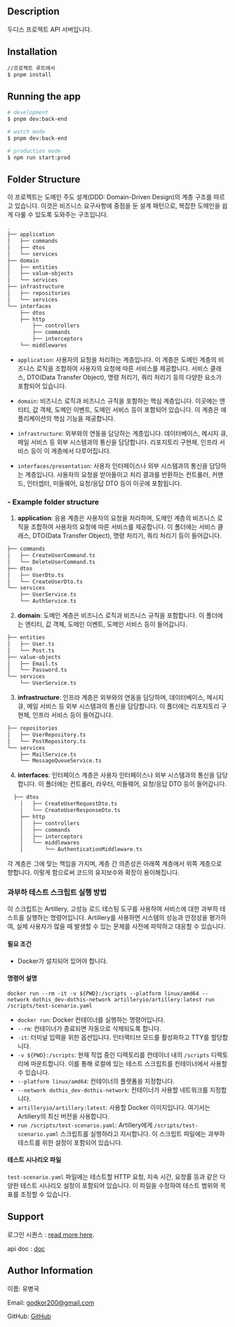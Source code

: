 ## Description

두디스 프로젝트 API 서버입니다.

## Installation

```bash
//프로젝트 루트에서
$ pnpm install
```

## Running the app

```bash
# development
$ pnpm dev:back-end

# watch mode
$ pnpm dev:back-end

# production mode
$ npm run start:prod
```



## Folder Structure 

이 프로젝트는 도메인 주도 설계(DDD: Domain-Driven Design)의 계층 구조를 따르고 있습니다. 이것은 비즈니스 요구사항에 중점을 둔 설계 패턴으로, 복잡한 도메인을 쉽게 다룰 수 있도록 도와주는 구조입니다.

```bash
.
├── application
│   ├── commands
│   ├── dtos
│   └── services
├── domain
│   ├── entities
│   ├── value-objects
│   └── services
├── infrastructure
│   ├── repositories
│   └── services
└── interfaces
    ├── dtos
    ├── http
        ├── controllers
        ├── commands
        ├── interceptors
    └── middlewares


```

- `application`: 사용자의 요청을 처리하는 계층입니다. 이 계층은 도메인 계층의 비즈니스 로직을 조합하여 사용자의 요청에 따른 서비스를 제공합니다. 서비스 클래스, DTO(Data Transfer Object), 명령 처리기, 쿼리 처리기 등의 다양한 요소가 포함되어 있습니다.

- `domain`: 비즈니스 로직과 비즈니스 규칙을 포함하는 핵심 계층입니다. 이곳에는 엔티티, 값 객체, 도메인 이벤트, 도메인 서비스 등이 포함되어 있습니다. 이 계층은 애플리케이션의 핵심 기능을 제공합니다.

- `infrastructure`: 외부와의 연동을 담당하는 계층입니다. 데이터베이스, 메시지 큐, 메일 서비스 등 외부 시스템과의 통신을 담당합니다. 리포지토리 구현체, 인프라 서비스 등이 이 계층에서 다루어집니다.

- `interfaces/presentation`: 사용자 인터페이스나 외부 시스템과의 통신을 담당하는 계층입니다. 사용자의 요청을 받아들이고 처리 결과를 반환하는 컨트롤러, 커맨드, 인터셉터, 미들웨어, 요청/응답 DTO 등이 이곳에 포함됩니다.

### - Example folder structure

1. **application**: 응용 계층은 사용자의 요청을 처리하며, 도메인 계층의 비즈니스 로직을 조합하여 사용자의 요청에 따른 서비스를 제공합니다. 이 폴더에는 서비스 클래스, DTO(Data Transfer Object), 명령 처리기, 쿼리 처리기 등이 들어갑니다.

```bash
├── commands
│   ├── CreateUserCommand.ts
│   └── DeleteUserCommand.ts
├── dtos
│   ├── UserDto.ts
│   └── CreateUserDto.ts
└── services
    ├── UserService.ts
    └── AuthService.ts
```

2. **domain**: 도메인 계층은 비즈니스 로직과 비즈니스 규칙을 포함합니다. 이 폴더에는 엔티티, 값 객체, 도메인 이벤트, 도메인 서비스 등이 들어갑니다.

```bash
├── entities
│   ├── User.ts
│   └── Post.ts
├── value-objects
│   ├── Email.ts
│   └── Password.ts
└── services
    └── UserService.ts
```

3. **infrastructure**: 인프라 계층은 외부와의 연동을 담당하며, 데이터베이스, 메시지 큐, 메일 서비스 등 외부 시스템과의 통신을 담당합니다. 이 폴더에는 리포지토리 구현체, 인프라 서비스 등이 들어갑니다.

```bash
├── repositories
│   ├── UserRepository.ts
│   └── PostRepository.ts
└── services
    ├── MailService.ts
    └── MessageQueueService.ts
```

4. **interfaces**: 인터페이스 계층은 사용자 인터페이스나 외부 시스템과의 통신을 담당합니다. 이 폴더에는 컨트롤러, 라우터, 미들웨어, 요청/응답 DTO 등이 들어갑니다.

```bash
  ├── dtos
    │   ├── CreateUserRequestDto.ts
    │   └── CreateUserResponseDto.ts
    ├── http
    │   ├── controllers
    │   ├── commands
    │   ├── interceptors
    │   └── middlewares
    │       └── AuthenticationMiddleware.ts
```

각 계층은 그에 맞는 책임을 가지며, 계층 간 의존성은 아래쪽 계층에서 위쪽 계층으로 향합니다. 이렇게 함으로써 코드의 유지보수와 확장이 용이해집니다.



### 과부하 테스트 스크립트 실행 방법

이 스크립트는 Artillery, 고성능 로드 테스팅 도구를 사용하여 서비스에 대한 과부하 테스트를 실행하는 명령어입니다. Artillery를 사용하면 시스템의 성능과 안정성을 평가하여, 실제 사용자가 많을 때 발생할 수 있는 문제를 사전에 파악하고 대응할 수 있습니다.

#### 필요 조건

- Docker가 설치되어 있어야 합니다. 

#### 명령어 설명

```
docker run --rm -it -v ${PWD}:/scripts --platform linux/amd64 --network dothis_dev-dothis-network artilleryio/artillery:latest run /scripts/test-scenario.yaml
```

- `docker run`: Docker 컨테이너를 실행하는 명령어입니다.
- `--rm`: 컨테이너가 종료되면 자동으로 삭제되도록 합니다.
- `-it`: 터미널 입력을 위한 옵션입니다. 인터랙티브 모드를 활성화하고 TTY를 할당합니다.
- `-v ${PWD}:/scripts`: 현재 작업 중인 디렉토리를 컨테이너 내의 `/scripts` 디렉토리에 마운트합니다. 이를 통해 로컬에 있는 테스트 스크립트를 컨테이너에서 사용할 수 있습니다.
- `--platform linux/amd64`: 컨테이너의 플랫폼을 지정합니다.
- `--network dothis_dev-dothis-network`: 컨테이너가 사용할 네트워크를 지정합니다.
- `artilleryio/artillery:latest`: 사용할 Docker 이미지입니다. 여기서는 Artillery의 최신 버전을 사용합니다.
- `run /scripts/test-scenario.yaml`: Artillery에게 `/scripts/test-scenario.yaml` 스크립트를 실행하라고 지시합니다. 이 스크립트 파일에는 과부하 테스트를 위한 설정이 포함되어 있습니다.

#### 테스트 시나리오 파일

`test-scenario.yaml` 파일에는 테스트할 HTTP 요청, 지속 시간, 요청률 등과 같은 다양한 테스트 시나리오 설정이 포함되어 있습니다. 이 파일을 수정하여 테스트 범위와 목표를 조정할 수 있습니다.

## Support

로그인 시퀀스 : [read more here](https://docs.google.com/presentation/d/e/2PACX-1vR9SYkIkXdMKt1jiBZ-KcU3rHpkAvCqYYoKhRTQwIjg9UO6sWmgU1yrMJuW67Cr69Tc82cSxxuOExsV/pub?start=false&loop=false&delayms=3000).

api doc : [doc](https://api.dothis.kr/docs)

## Author Information

이름: 유병국

Email: godkor200@gmail.com

GitHub: [GitHub](https://github.com/godkor200)

